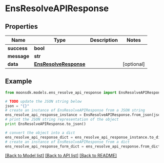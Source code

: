 # EnsResolveAPIResponse


## Properties

Name | Type | Description | Notes
------------ | ------------- | ------------- | -------------
**success** | **bool** |  | 
**message** | **str** |  | 
**data** | [**EnsResolveResponse**](EnsResolveResponse.md) |  | [optional] 

## Example

```python
from moonsdk.models.ens_resolve_api_response import EnsResolveAPIResponse

# TODO update the JSON string below
json = "{}"
# create an instance of EnsResolveAPIResponse from a JSON string
ens_resolve_api_response_instance = EnsResolveAPIResponse.from_json(json)
# print the JSON string representation of the object
print EnsResolveAPIResponse.to_json()

# convert the object into a dict
ens_resolve_api_response_dict = ens_resolve_api_response_instance.to_dict()
# create an instance of EnsResolveAPIResponse from a dict
ens_resolve_api_response_form_dict = ens_resolve_api_response.from_dict(ens_resolve_api_response_dict)
```
[[Back to Model list]](../README.md#documentation-for-models) [[Back to API list]](../README.md#documentation-for-api-endpoints) [[Back to README]](../README.md)


